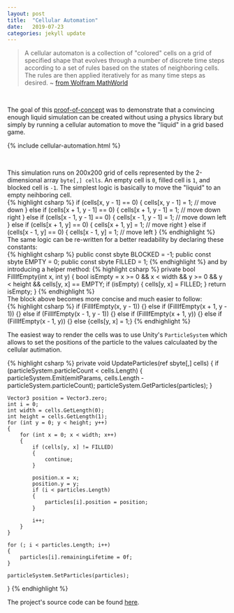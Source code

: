 ```yaml
---
layout: post
title:  "Cellular Automation"
date:   2019-07-23
categories: jekyll update
---
```

> A cellular automaton is a collection of "colored" cells on a grid of specified shape that evolves through a number of discrete time steps according to a set of rules based on the states of neighboring cells. The rules are then applied iteratively for as many time steps as desired.
>~ [from Wolfram MathWorld][cellular-automation-wolfram-mathworld]
<br>

The goal of this [proof-of-concept][cellular-automation] was to demonstrate that a convincing enough liquid simulation can be created without using a physics library but simply by running a cellular automation to move the "liquid" in a grid based game. 
<br>

{% include cellular-automation.html %}
<br>

<br>

This simulation runs on 200x200 grid of cells represented by the 2-dimensional array `byte[,] cells`. An empty cell is `0`, filled cell is `1`, and blocked cell is `-1`. 
The simplest logic is basically to move the "liquid" to an empty neihboring cell. 
<br>
{% highlight csharp %}
if (cells[x, y - 1] == 0)
{
    cells[x, y - 1] = 1; // move down
}
else if (cells[x + 1, y - 1] == 0)
{
    cells[x + 1, y - 1] = 1; // move down right
}
else if (cells[x - 1, y - 1] == 0)
{
    cells[x - 1, y - 1] = 1; // move down left
}
else if (cells[x + 1, y] == 0)
{
    cells[x + 1, y] = 1; // move right
}
else if (cells[x - 1, y] == 0)
{
    cells[x - 1, y] = 1; // move left
}
{% endhighlight %}
<br>
The same logic can be re-written for a better readability by declaring these constants:
<br>
{% highlight csharp %}
public const sbyte BLOCKED = -1;
public const sbyte EMPTY = 0;
public const sbyte FILLED = 1;
{% endhighlight %}
and by introducing a helper method:
{% highlight csharp %}
private bool FillIfEmpty(int x, int y)
{
    bool isEmpty = x >= 0 && x < width && y >= 0 && y < height && cells[y, x] == EMPTY;
    if (isEmpty)
    {
        cells[y, x] = FILLED;
    }
    return isEmpty;
}
{% endhighlight %}
<br>
The block above becomes more concise and much easier to follow:
<br>
{% highlight csharp %}
if (FillIfEmpty(x, y - 1)) {}
else if (FillIfEmpty(x + 1, y - 1)) {}
else if (FillIfEmpty(x - 1, y - 1)) {}
else if (FillIfEmpty(x + 1, y)) {}
else if (FillIfEmpty(x - 1, y)) {}
else {cells[y, x] = 1;}
{% endhighlight %}
<br>

The easiest way to render the cells was to use Unity's `ParticleSystem` which allows to set the positions of the particle to the values calculaated by the cellular autimation. 
<br>

{% highlight csharp %}
private void UpdateParticles(ref sbyte[,] cells)
{
    if (particleSystem.particleCount < cells.Length)
    {
        particleSystem.Emit(emitParams, cells.Length - particleSystem.particleCount);
        particleSystem.GetParticles(particles);
    }

    Vector3 position = Vector3.zero;
    int i = 0;
    int width = cells.GetLength(0);
    int height = cells.GetLength(1);
    for (int y = 0; y < height; y++)
    {
        for (int x = 0; x < width; x++)
        {
            if (cells[y, x] != FILLED)
            {
                continue;
            }

            position.x = x;
            position.y = y;
            if (i < particles.Length)
            {
                particles[i].position = position;
            }

            i++;
        }
    }

    for (; i < particles.Length; i++)
    {
        particles[i].remainingLifetime = 0f;
    }

    particleSystem.SetParticles(particles);
}
{% endhighlight %}

The project's source code can be found [here][cellular-automation].

[cellular-automation]: https://github.com/burusov/burusov.github.io/tree/main/cellular-automation
[cellular-automation-wolfram-mathworld]: https://mathworld.wolfram.com/CellularAutomaton.html#:~:text=A%20cellular%20automaton%20is%20a,many%20time%20steps%20as%20desired.

